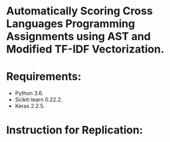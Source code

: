 # Automatically Scoring Cross Languages Programming Assignments using AST and Modified TF-IDF Vectorization.

# Requirements:
- Python 3.6.
- Scikit-learn 0.22.2.
- Keras 2.2.5.

# Instruction for Replication:
